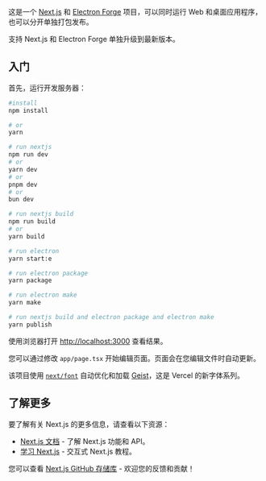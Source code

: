这是一个 [Next.js](https://nextjs.org) 和 [Electron Forge](https://www.electronforge.io/) 项目，可以同时运行 Web 和桌面应用程序，也可以分开单独打包发布。

支持 Next.js 和 Electron Forge 单独升级到最新版本。

## 入门

首先，运行开发服务器：

```bash
#install
npm install

# or
yarn
```

```bash
# run nextjs
npm run dev
# or
yarn dev
# or
pnpm dev
# or
bun dev

# run nextjs build
npm run build
# or
yarn build
```

```bash
# run electron
yarn start:e

# run electron package
yarn package

# run electron make
yarn make

# run nextjs build and electron package and electron make
yarn publish
```

使用浏览器打开 [http://localhost:3000](http://localhost:3000) 查看结果。

您可以通过修改 `app/page.tsx` 开始编辑页面。页面会在您编辑文件时自动更新。

该项目使用 [`next/font`](https://nextjs.org/docs/app/building-your-application/optimizing/fonts) 自动优化和加载 [Geist](https://vercel.com/font)，这是 Vercel 的新字体系列。

## 了解更多

要了解有关 Next.js 的更多信息，请查看以下资源：

- [Next.js 文档](https://nextjs.org/docs) - 了解 Next.js 功能和 API。
- [学习 Next.js](https://nextjs.org/learn) - 交互式 Next.js 教程。

您可以查看 [Next.js GitHub 存储库](https://github.com/vercel/next.js) - 欢迎您的反馈和贡献！
